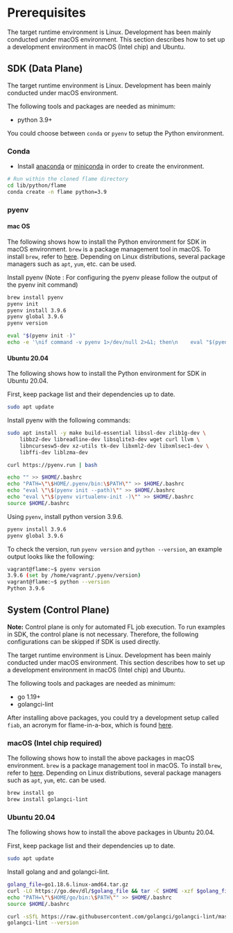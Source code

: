 # Prerequisites

The target runtime environment is Linux. Development has been mainly conducted under macOS environment. This section describes how to set up a development environment in macOS (Intel chip) and Ubuntu.

## SDK (Data Plane)

The target runtime environment is Linux. Development has been mainly conducted under macOS environment.

The following tools and packages are needed as minimum:
- python 3.9+

You could choose between `conda` or `pyenv` to setup the Python environment.

### Conda

* Install [anaconda](https://www.anaconda.com/download/) or [miniconda](https://docs.conda.io/en/latest/miniconda.html) in order to create the environment.

```bash
# Run within the cloned flame directory
cd lib/python/flame
conda create -n flame python=3.9
```

### pyenv

#### mac OS

The following shows how to install the Python environment for SDK in macOS environment.
`brew` is a package management tool in macOS. To install `brew`, refer to [here](https://docs.brew.sh/Installation).
Depending on Linux distributions, several package managers such as `apt`, `yum`, etc. can be used.

Install pyenv (Note : For configuring the pyenv please follow the output of the pyenv init command)
```bash
brew install pyenv
pyenv init
pyenv install 3.9.6
pyenv global 3.9.6
pyenv version

eval "$(pyenv init -)"
echo -e '\nif command -v pyenv 1>/dev/null 2>&1; then\n    eval "$(pyenv init -)"\nfi' >> ~/.bash_profile
```

#### Ubuntu 20.04

The following shows how to install the Python environment for SDK in Ubuntu 20.04.

First, keep package list and their dependencies up to date.
```bash
sudo apt update
```

Install pyenv with the following commands:
```bash
sudo apt install -y make build-essential libssl-dev zlib1g-dev \
    libbz2-dev libreadline-dev libsqlite3-dev wget curl llvm \
    libncursesw5-dev xz-utils tk-dev libxml2-dev libxmlsec1-dev \
    libffi-dev liblzma-dev

curl https://pyenv.run | bash

echo "" >> $HOME/.bashrc
echo "PATH=\"\$HOME/.pyenv/bin:\$PATH\"" >> $HOME/.bashrc
echo "eval \"\$(pyenv init --path)\"" >> $HOME/.bashrc
echo "eval \"\$(pyenv virtualenv-init -)\"" >> $HOME/.bashrc
source $HOME/.bashrc
```

Using `pyenv`, install python version 3.9.6.
```bash
pyenv install 3.9.6
pyenv global 3.9.6
```
To check the version, run `pyenv version` and `python --version`, an example output looks like the following:
```bash
vagrant@flame:~$ pyenv version
3.9.6 (set by /home/vagrant/.pyenv/version)
vagrant@flame:~$ python --version
Python 3.9.6
```

## System (Control Plane)

**Note:** Control plane is only for automated FL job execution. To run examples in SDK, the control plane is not necessary. Therefore, the following configurations can be skipped if SDK is used directly.

The target runtime environment is Linux. Development has been mainly conducted under macOS environment. This section describes how to set up a development environment in macOS (Intel chip) and Ubuntu.

The following tools and packages are needed as minimum:
- go 1.19+
- golangci-lint

After installing above packages, you could try a development setup called `fiab`, an acronym for flame-in-a-box, which is found [here](system/fiab.md).

### macOS (Intel chip required)

The following shows how to install the above packages in macOS environment.
`brew` is a package management tool in macOS. To install `brew`, refer to [here](https://docs.brew.sh/Installation).
Depending on Linux distributions, several package managers such as `apt`, `yum`, etc. can be used.

```bash
brew install go
brew install golangci-lint
```
### Ubuntu 20.04

The following shows how to install the above packages in Ubuntu 20.04.

First, keep package list and their dependencies up to date.
```bash
sudo apt update
```

Install golang and and golangci-lint.
```bash
golang_file=go1.18.6.linux-amd64.tar.gz
curl -LO https://go.dev/dl/$golang_file && tar -C $HOME -xzf $golang_file
echo "PATH=\"\$HOME/go/bin:\$PATH\"" >> $HOME/.bashrc
source $HOME/.bashrc

curl -sSfL https://raw.githubusercontent.com/golangci/golangci-lint/master/install.sh | sh -s -- -b $(go env GOPATH)/bin v1.49.0
golangci-lint --version
```
